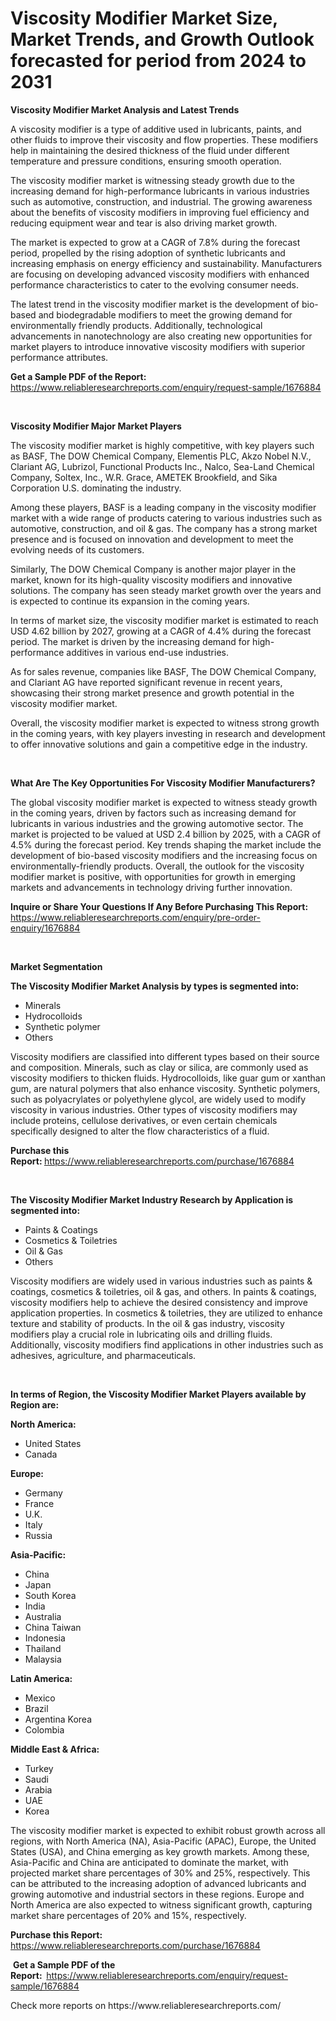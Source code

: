 <p><h1>Viscosity Modifier Market Size, Market Trends, and Growth Outlook forecasted for period from 2024 to 2031</h1></p><p><strong>Viscosity Modifier Market Analysis and Latest Trends</strong></p>
<p><p>A viscosity modifier is a type of additive used in lubricants, paints, and other fluids to improve their viscosity and flow properties. These modifiers help in maintaining the desired thickness of the fluid under different temperature and pressure conditions, ensuring smooth operation.</p><p>The viscosity modifier market is witnessing steady growth due to the increasing demand for high-performance lubricants in various industries such as automotive, construction, and industrial. The growing awareness about the benefits of viscosity modifiers in improving fuel efficiency and reducing equipment wear and tear is also driving market growth.</p><p>The market is expected to grow at a CAGR of 7.8% during the forecast period, propelled by the rising adoption of synthetic lubricants and increasing emphasis on energy efficiency and sustainability. Manufacturers are focusing on developing advanced viscosity modifiers with enhanced performance characteristics to cater to the evolving consumer needs.</p><p>The latest trend in the viscosity modifier market is the development of bio-based and biodegradable modifiers to meet the growing demand for environmentally friendly products. Additionally, technological advancements in nanotechnology are also creating new opportunities for market players to introduce innovative viscosity modifiers with superior performance attributes.</p></p>
<p><strong>Get a Sample PDF of the Report:&nbsp;</strong> <a href="https://www.reliableresearchreports.com/enquiry/request-sample/1676884">https://www.reliableresearchreports.com/enquiry/request-sample/1676884</a></p>
<p>&nbsp;</p>
<p><strong>Viscosity Modifier Major Market Players</strong></p>
<p><p>The viscosity modifier market is highly competitive, with key players such as BASF, The DOW Chemical Company, Elementis PLC, Akzo Nobel N.V., Clariant AG, Lubrizol, Functional Products Inc., Nalco, Sea-Land Chemical Company, Soltex, Inc., W.R. Grace, AMETEK Brookfield, and Sika Corporation U.S. dominating the industry.</p><p>Among these players, BASF is a leading company in the viscosity modifier market with a wide range of products catering to various industries such as automotive, construction, and oil & gas. The company has a strong market presence and is focused on innovation and development to meet the evolving needs of its customers.</p><p>Similarly, The DOW Chemical Company is another major player in the market, known for its high-quality viscosity modifiers and innovative solutions. The company has seen steady market growth over the years and is expected to continue its expansion in the coming years.</p><p>In terms of market size, the viscosity modifier market is estimated to reach USD 4.62 billion by 2027, growing at a CAGR of 4.4% during the forecast period. The market is driven by the increasing demand for high-performance additives in various end-use industries.</p><p>As for sales revenue, companies like BASF, The DOW Chemical Company, and Clariant AG have reported significant revenue in recent years, showcasing their strong market presence and growth potential in the viscosity modifier market.</p><p>Overall, the viscosity modifier market is expected to witness strong growth in the coming years, with key players investing in research and development to offer innovative solutions and gain a competitive edge in the industry.</p></p>
<p>&nbsp;</p>
<p><strong>What Are The Key Opportunities For Viscosity Modifier Manufacturers?</strong></p>
<p><p>The global viscosity modifier market is expected to witness steady growth in the coming years, driven by factors such as increasing demand for lubricants in various industries and the growing automotive sector. The market is projected to be valued at USD 2.4 billion by 2025, with a CAGR of 4.5% during the forecast period. Key trends shaping the market include the development of bio-based viscosity modifiers and the increasing focus on environmentally-friendly products. Overall, the outlook for the viscosity modifier market is positive, with opportunities for growth in emerging markets and advancements in technology driving further innovation.</p></p>
<p><strong>Inquire or Share Your Questions If Any Before Purchasing This Report:</strong> <a href="https://www.reliableresearchreports.com/enquiry/pre-order-enquiry/1676884">https://www.reliableresearchreports.com/enquiry/pre-order-enquiry/1676884</a></p>
<p>&nbsp;</p>
<p><strong>Market Segmentation</strong></p>
<p><strong>The Viscosity Modifier Market Analysis by types is segmented into:</strong></p>
<p><ul><li>Minerals</li><li>Hydrocolloids</li><li>Synthetic polymer</li><li>Others</li></ul></p>
<p><p>Viscosity modifiers are classified into different types based on their source and composition. Minerals, such as clay or silica, are commonly used as viscosity modifiers to thicken fluids. Hydrocolloids, like guar gum or xanthan gum, are natural polymers that also enhance viscosity. Synthetic polymers, such as polyacrylates or polyethylene glycol, are widely used to modify viscosity in various industries. Other types of viscosity modifiers may include proteins, cellulose derivatives, or even certain chemicals specifically designed to alter the flow characteristics of a fluid.</p></p>
<p><strong>Purchase this Report:&nbsp;</strong><a href="https://www.reliableresearchreports.com/purchase/1676884">https://www.reliableresearchreports.com/purchase/1676884</a></p>
<p>&nbsp;</p>
<p><strong>The Viscosity Modifier Market Industry Research by Application is segmented into:</strong></p>
<p><ul><li>Paints & Coatings</li><li>Cosmetics & Toiletries</li><li>Oil & Gas</li><li>Others</li></ul></p>
<p><p>Viscosity modifiers are widely used in various industries such as paints & coatings, cosmetics & toiletries, oil & gas, and others. In paints & coatings, viscosity modifiers help to achieve the desired consistency and improve application properties. In cosmetics & toiletries, they are utilized to enhance texture and stability of products. In the oil & gas industry, viscosity modifiers play a crucial role in lubricating oils and drilling fluids. Additionally, viscosity modifiers find applications in other industries such as adhesives, agriculture, and pharmaceuticals.</p></p>
<p>&nbsp;</p>
<p><strong>In terms of Region, the Viscosity Modifier Market Players available by Region are:</strong></p>
<p>
    <p> <strong> North America: </strong>
        <ul>
            <li>United States</li>
            <li>Canada</li>
        </ul>
        </p> 
    <p> <strong> Europe: </strong>
        <ul>
            <li>Germany</li>
            <li>France</li>
            <li>U.K.</li>
            <li>Italy</li>
            <li>Russia</li>
        </ul>
        </p> 
    <p> <strong> Asia-Pacific: </strong>
        <ul>
            <li>China</li>
            <li>Japan</li>
            <li>South Korea</li>
            <li>India</li>
            <li>Australia</li>
            <li>China Taiwan</li>
            <li>Indonesia</li>
            <li>Thailand</li>
            <li>Malaysia</li>
        </ul>
        </p> 
    <p> <strong> Latin America: </strong>
        <ul>
            <li>Mexico</li>
            <li>Brazil</li>
            <li>Argentina Korea</li>
            <li>Colombia</li>
        </ul>
        </p> 
    <p> <strong> Middle East & Africa: </strong>
        <ul>
            <li>Turkey</li>
            <li>Saudi</li>
            <li>Arabia</li>
            <li>UAE</li>
            <li>Korea</li>
        </ul>
    </p>
    </p>
<p><p>The viscosity modifier market is expected to exhibit robust growth across all regions, with North America (NA), Asia-Pacific (APAC), Europe, the United States (USA), and China emerging as key growth markets. Among these, Asia-Pacific and China are anticipated to dominate the market, with projected market share percentages of 30% and 25%, respectively. This can be attributed to the increasing adoption of advanced lubricants and growing automotive and industrial sectors in these regions. Europe and North America are also expected to witness significant growth, capturing market share percentages of 20% and 15%, respectively.</p></p>
<p><strong>Purchase this Report: </strong><a href="https://www.reliableresearchreports.com/purchase/1676884">https://www.reliableresearchreports.com/purchase/1676884</a></p>
<p>&nbsp;<strong>Get a Sample PDF of the Report:&nbsp;&nbsp;</strong><a href="https://www.reliableresearchreports.com/enquiry/request-sample/1676884">https://www.reliableresearchreports.com/enquiry/request-sample/1676884</a></p>
<p><strong></strong></p>
<p>Check more reports on https://www.reliableresearchreports.com/</p>